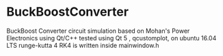 # BuckBoostConverter
BuckBoost Converter circuit simulation based on Mohan's Power Electronics using Qt/C++
tested using Qt 5 , qcustomplot, on ubuntu 16.04 LTS
runge-kutta 4 RK4 is written inside mainwindow.h
